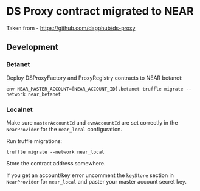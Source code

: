 # DS Proxy contract migrated to NEAR

Taken from - https://github.com/dapphub/ds-proxy

## Development

### Betanet

Deploy DSProxyFactory and ProxyRegistry contracts to NEAR betanet:

```
env NEAR_MASTER_ACCOUNT=[NEAR_ACCOUNT_ID].betanet truffle migrate --network near_betanet
```

### Localnet

Make sure `masterAccountId` and `evmAccountId` are set correctly in the `NearProvider` for the `near_local` configuration.

Run truffle migrations:

```
truffle migrate --network near_local
```

Store the contract address somewhere.

If you get an account/key error uncomment the `keyStore` section in `NearProvider` for `near_local` and paster your master account secret key.
